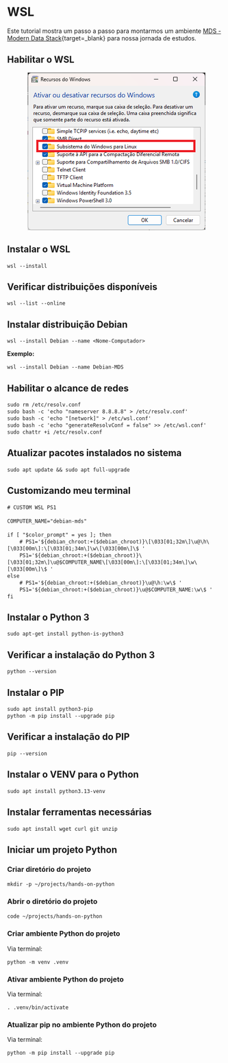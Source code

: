# WSL

Este tutorial mostra um passo a passo para montarmos um ambiente [MDS -Modern Data Stack](https://kondado.com.br/blog/blog/2023/05/09/o-que-e-modern-data-stack-mds/){target=_blank} para nossa jornada de estudos.

## Habilitar o WSL

<p align="center">
  <img src="/assets/images/habilitar_wsl.png" alt="habilitar-wsl">
</p>

## Instalar o WSL

```shell
wsl --install
```

## Verificar distribuições disponíveis

```shell
wsl --list --online 
```

## Instalar distribuição Debian

```shell
wsl --install Debian --name <Nome-Computador>
```

**Exemplo:**

```shell
wsl --install Debian --name Debian-MDS
```

## Habilitar o alcance de redes

```shell
sudo rm /etc/resolv.conf
sudo bash -c 'echo "nameserver 8.8.8.8" > /etc/resolv.conf'
sudo bash -c 'echo "[network]" > /etc/wsl.conf'
sudo bash -c 'echo "generateResolvConf = false" >> /etc/wsl.conf'
sudo chattr +i /etc/resolv.conf
```

## Atualizar pacotes instalados no sistema

```shell
sudo apt update && sudo apt full-upgrade
```

## Customizando meu terminal

```shell
# CUSTOM WSL PS1

COMPUTER_NAME="debian-mds"

if [ "$color_prompt" = yes ]; then
    # PS1='${debian_chroot:+($debian_chroot)}\[\033[01;32m\]\u@\h\[\033[00m\]:\[\033[01;34m\]\w\[\033[00m\]\$ '
    PS1='${debian_chroot:+($debian_chroot)}\[\033[01;32m\]\u@$COMPUTER_NAME\[\033[00m\]:\[\033[01;34m\]\w\[\033[00m\]\$ '
else
    # PS1='${debian_chroot:+($debian_chroot)}\u@\h:\w\$ '
    PS1='${debian_chroot:+($debian_chroot)}\u@$COMPUTER_NAME:\w\$ '
fi
```

## Instalar o Python 3

```shell
sudo apt-get install python-is-python3 
```

## Verificar a instalação do Python 3

```shell
python --version
```

## Instalar o PIP

```shell
sudo apt install python3-pip
python -m pip install --upgrade pip
```

## Verificar a instalação do PIP

```shell
pip --version
```

## Instalar o VENV para o Python

```shell
sudo apt install python3.13-venv
```

## Instalar ferramentas necessárias

```shell
sudo apt install wget curl git unzip
```

## Iniciar um projeto Python

### Criar diretório do projeto

```shell
mkdir -p ~/projects/hands-on-python
```

### Abrir o diretório do projeto

```shell
code ~/projects/hands-on-python
```

### Criar ambiente Python do projeto

Via terminal:

```shell
python -m venv .venv
```

### Ativar ambiente Python do projeto

Via terminal:

```shell
. .venv/bin/activate
```

### Atualizar pip no ambiente Python do projeto

Via terminal:

```shell
python -m pip install --upgrade pip
```
